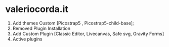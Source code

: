 # valeriocorda.it
1. Add themes Custom [Picostrap5 , Picostrap5-child-base];
2. Removed Plugin Installation
3. Add Custom Plugin [Classic Editor, Livecanvas, Safe svg, Gravity Forms]
4. Active plugins